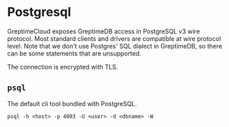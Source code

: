 # Postgresql

GreptimeCloud exposes GreptimeDB access in PostgreSQL v3 wire protocol. Most
standard clients and drivers are compatible at wire protocol level. Note that we
don't use Postgres' SQL dialect in GreptimeDB, so there can be some statements
that are unsupported.

The connection is encrypted with TLS.

## `psql`

The default cli tool bundled with PostgreSQL.

```
psql -h <host> -p 4003 -U <user> -d <dbname> -W
```
